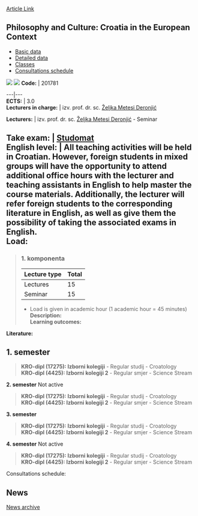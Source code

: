 [Article Link](https://www.fhs.hr/en/course/paccitec)

## Philosophy and Culture: Croatia in the European Context
  * [Basic data](https://www.fhs.hr/en/course/paccitec#v1id-523810_399385_1_0 "Basic data")
  * [Detailed data](https://www.fhs.hr/en/course/paccitec#v1id-523810_399385_1_1 "Detailed data")
  * [Classes](https://www.fhs.hr/en/course/paccitec#v1id-523810_399385_1_2 "Classes")
  * [Consultations schedule](https://www.fhs.hr/en/course/paccitec#v1id-523810_399385_1_3 "Consultations schedule")


[![](https://www.fhs.hr/img/flags/gif/hr.gif)](https://www.fhs.hr/predmet/fkhuoe_a) [![](https://www.fhs.hr/img/flags/gif/gb.gif)](https://www.fhs.hr/en/course/paccitec)
**Code:** |  201781  
  
---|---  
**ECTS:** |  3.0   
**Lecturers in charge:** |  izv. prof. dr. sc. [Željka Metesi Deronjić](https://www.fhs.hr/staff/zeljka.metesi_deronjic)   
  
**Lecturers:** |  izv. prof. dr. sc. [Željka Metesi Deronjić](https://www.fhs.hr/djelatnik/zeljka.metesi_deronjic) - Seminar  
  
**Take exam:** |  [Studomat](http://www.isvu.hr/studomat)  
**English level:** |  All teaching activities will be held in Croatian. However, foreign students in mixed groups will have the opportunity to attend additional office hours with the lecturer and teaching assistants in English to help master the course materials. Additionally, the lecturer will refer foreign students to the corresponding literature in English, as well as give them the possibility of taking the associated exams in English.   
**Load:**  
---  
> ### 1. komponenta
> | Lecture type | Total  
> ---|---  
> Lectures | 15  
> Seminar | 15  
> * Load is given in academic hour (1 academic hour = 45 minutes)   
**Description:**  
> **Learning outcomes:**  

  
**Literature:**  

  
**1. semester**  
---  
> **KRO-dipl (17275): Izborni kolegiji** - Regular studij - Croatology  
>  **KRO-dipl (4425): Izborni kolegiji 2** - Regular smjer - Science Stream  
>   
  
**2. semester** Not active  
> **KRO-dipl (17275): Izborni kolegiji** - Regular studij - Croatology  
>  **KRO-dipl (4425): Izborni kolegiji 2** - Regular smjer - Science Stream  
>   
  
**3. semester**  
> **KRO-dipl (17275): Izborni kolegiji** - Regular studij - Croatology  
>  **KRO-dipl (4425): Izborni kolegiji 2** - Regular smjer - Science Stream  
>   
  
**4. semester** Not active  
> **KRO-dipl (17275): Izborni kolegiji** - Regular studij - Croatology  
>  **KRO-dipl (4425): Izborni kolegiji 2** - Regular smjer - Science Stream  
>   
Consultations schedule: 


## News
[News archive](https://www.fhs.hr/en/course/paccitec?@=218bj#news_116391 "News archive")
